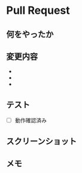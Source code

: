 # Pull Request

## 何をやったか


## 変更内容
-
-
-

## テスト
- [ ] 動作確認済み

## スクリーンショット
<!-- 必要に応じて -->

## メモ
<!-- 何か特記事項があれば -->